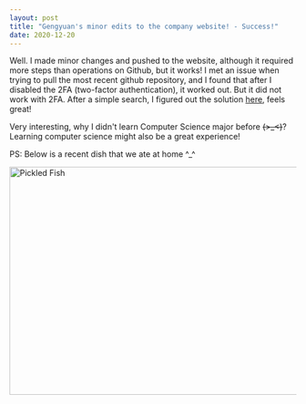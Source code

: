 ```yaml
---
layout: post
title: "Gengyuan's minor edits to the company website! - Success!"
date: 2020-12-20
---
```


Well. I made minor changes and pushed to the website, although it required more steps than operations on Github, but it works! I met an issue when trying to pull the most recent github repository, and I found that after I disabled the 2FA (two-factor authentication), it worked out. But it did not work with 2FA. After a simple search, I figured out the solution [here](https://webkul.com/blog/github-push-with-two-factor-authentication/), feels great!

Very interesting, why I didn't learn Computer Science major before ~~(>_<)~~? Learning computer science might also be a great experience!

PS: Below is a recent dish that we ate at home ^_^

<img src="/pics/meal1.jpg" alt="Pickled Fish" width="600" height="400">
